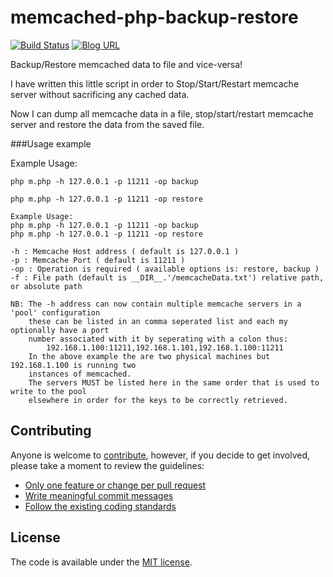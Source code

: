 memcached-php-backup-restore
============================

[![Build Status](https://travis-ci.org/meabed/memcached-php-backup-restore.svg?branch=master)](https://travis-ci.org/meabed/memcached-php-backup-restore)
[![Blog URL](https://img.shields.io/badge/Author-blog-green.svg?style=flat-square)](https://meabed.com)

Backup/Restore memcached data to file and vice-versa!

I have written this little script in order to Stop/Start/Restart memcache server without sacrificing any cached data.

Now I can dump all memcache data in a file, stop/start/restart memcache server and restore the data from the saved file.

###Usage example

Example Usage:

```
php m.php -h 127.0.0.1 -p 11211 -op backup
```

```
php m.php -h 127.0.0.1 -p 11211 -op restore
```

```
Example Usage:
php m.php -h 127.0.0.1 -p 11211 -op backup
php m.php -h 127.0.0.1 -p 11211 -op restore

-h : Memcache Host address ( default is 127.0.0.1 )
-p : Memcache Port ( default is 11211 )
-op : Operation is required ( available options is: restore, backup )
-f : File path (default is __DIR__.'/memcacheData.txt') relative path, or absolute path

NB: The -h address can now contain multiple memcache servers in a 'pool' configuration
    these can be listed in an comma seperated list and each my optionally have a port
    number associated with it by seperating with a colon thus: 
        192.168.1.100:11211,192.168.1.101,192.168.1.100:11211
    In the above example the are two physical machines but 192.168.1.100 is running two
    instances of memcached. 
    The servers MUST be listed here in the same order that is used to write to the pool
    elsewhere in order for the keys to be correctly retrieved.

```


## Contributing

Anyone is welcome to [contribute](CONTRIBUTING.md), however, if you decide to get involved, please take a moment to review the guidelines:

* [Only one feature or change per pull request](CONTRIBUTING.md#only-one-feature-or-change-per-pull-request)
* [Write meaningful commit messages](CONTRIBUTING.md#write-meaningful-commit-messages)
* [Follow the existing coding standards](CONTRIBUTING.md#follow-the-existing-coding-standards)


## License

The code is available under the [MIT license](LICENSE.md).